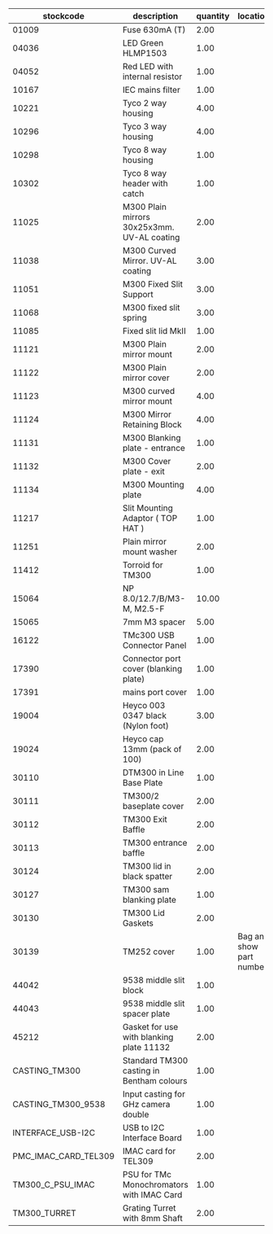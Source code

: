 |stockcode|description|quantity|location|
|---------|-----------|--------|--------|
|01009|Fuse 630mA (T)|2.00||
|04036|LED Green HLMP1503|1.00||
|04052|Red LED with internal resistor|1.00||
|10167|IEC mains filter|1.00||
|10221|Tyco 2 way housing|4.00||
|10296|Tyco 3 way housing|4.00||
|10298|Tyco 8 way housing|1.00||
|10302|Tyco 8 way header with catch|1.00||
|11025|M300 Plain mirrors 30x25x3mm.  UV-AL coating|2.00||
|11038|M300 Curved Mirror.  UV-AL coating|3.00||
|11051|M300 Fixed Slit Support|3.00||
|11068|M300 fixed slit spring|3.00||
|11085|Fixed slit lid MkII|1.00||
|11121|M300 Plain mirror mount|2.00||
|11122|M300 Plain mirror cover|2.00||
|11123|M300 curved mirror mount|4.00||
|11124|M300 Mirror Retaining Block|4.00||
|11131|M300 Blanking plate - entrance|1.00||
|11132|M300 Cover plate - exit|2.00||
|11134|M300 Mounting plate|4.00||
|11217|Slit Mounting Adaptor ( TOP HAT )|1.00||
|11251|Plain mirror mount washer|2.00||
|11412|Torroid for TM300|1.00||
|15064|NP 8.0/12.7/B/M3-M, M2.5-F|10.00||
|15065|7mm M3 spacer|5.00||
|16122|TMc300 USB Connector Panel|1.00||
|17390|Connector port cover (blanking plate)|1.00||
|17391|mains port cover|1.00||
|19004|Heyco 003 0347 black (Nylon foot)|3.00||
|19024|Heyco cap 13mm (pack of 100)|2.00||
|30110|DTM300 in Line Base Plate|1.00||
|30111|TM300/2 baseplate cover|2.00||
|30112|TM300 Exit Baffle|2.00||
|30113|TM300 entrance baffle|2.00||
|30124|TM300 lid in black spatter|2.00||
|30127|TM300 sam blanking plate|1.00||
|30130|TM300 Lid Gaskets|2.00||
|30139|TM252 cover|1.00|Bag and show part number|
|44042|9538 middle slit block|1.00||
|44043|9538 middle slit spacer plate|1.00||
|45212|Gasket for use with blanking plate 11132|2.00||
|CASTING_TM300|Standard TM300 casting in Bentham colours|1.00||
|CASTING_TM300_9538|Input casting for GHz camera double|1.00||
|INTERFACE_USB-I2C|USB to I2C Interface Board|1.00||
|PMC_IMAC_CARD_TEL309|IMAC card for TEL309|2.00||
|TM300_C_PSU_IMAC|PSU for TMc Monochromators with IMAC Card|1.00||
|TM300_TURRET|Grating Turret with 8mm Shaft|2.00||

